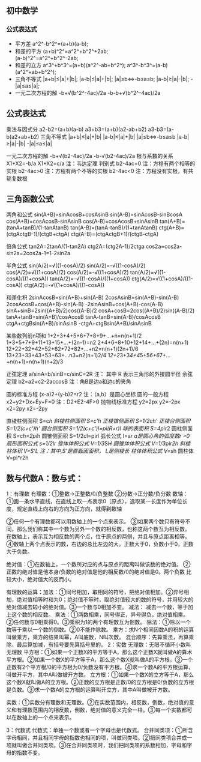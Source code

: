 ## 初中数学

### 公式表达式

* 平方差 
a^2^-b^2^=(a+b)(a-b);
* 和差的平方
(a+b)^2^=a^2^+b^2^+2ab;  
(a-b)^2^=a^2^+b^2^-2ab;
* 和差的立方 
a^3^+b^3^=(a+b)(a^2^-ab+b^2^);
a^3^-b^3^=(a-b)(a^2^+ab+b^2^);
* 三角不等式 
|a+b|≤|a|+|b|;
|a-b|≤|a|+|b|;
|a|≤b<=>-b≤a≤b;
|a-b|≥|a|-|b|;
-|a|≤a≤|a|;
* 一元二次方程的解
-b+√(b^2^-4ac)/2a
-b-b+√(b^2^-4ac)/2a




## 公式表达式 
乘法与因式分 a2-b2=(a+b)(a-b)    a3+b3=(a+b)(a2-ab+b2)   a3-b3=(a-b(a2+ab+b2) 
三角不等式 |a+b|≤|a|+|b|    |a-b|≤|a|+|b|    |a|≤b<=>-b≤a≤b 
           |a-b|≥|a|-|b|      -|a|≤a≤|a| 

一元二次方程的解 -b+√(b2-4ac)/2a -b-√(b2-4ac)/2a 
根与系数的关系 X1+X2=-b/a   X1*X2=c/a 注：韦达定理 
判别式  b2-4ac=0 注：方程有两个相等的实根 
        b2-4ac>0 注：方程有两个不等的实根 
        b2-4ac<0 注：方程没有实根，有共轭复数根 

## 三角函数公式 
两角和公式 
sin(A+B)=sinAcosB+cosAsinB sin(A-B)=sinAcosB-sinBcosA 
cos(A+B)=cosAcosB-sinAsinB cos(A-B)=cosAcosB+sinAsinB 
tan(A+B)=(tanA+tanB)/(1-tanAtanB) tan(A-B)=(tanA-tanB)/(1+tanAtanB) 
ctg(A+B)=(ctgActgB-1)/(ctgB+ctgA) ctg(A-B)=(ctgActgB+1)/(ctgB-ctgA) 

倍角公式 
tan2A=2tanA/(1-tan2A) ctg2A=(ctg2A-1)/2ctga 
cos2a=cos2a-sin2a=2cos2a-1=1-2sin2a 

半角公式 
sin(A/2)=√((1-cosA)/2) sin(A/2)=-√((1-cosA)/2) 
cos(A/2)=√((1+cosA)/2) cos(A/2)=-√((1+cosA)/2) 
tan(A/2)=√((1-cosA)/((1+cosA)) tan(A/2)=-√((1-cosA)/((1+cosA)) 
ctg(A/2)=√((1+cosA)/((1-cosA)) ctg(A/2)=-√((1+cosA)/((1-cosA)) 

和差化积 
2sinAcosB=sin(A+B)+sin(A-B) 2cosAsinB=sin(A+B)-sin(A-B) 
2cosAcosB=cos(A+B)-sin(A-B) -2sinAsinB=cos(A+B)-cos(A-B) 
sinA+sinB=2sin((A+B)/2)cos((A-B)/2 cosA+cosB=2cos((A+B)/2)sin((A-B)/2) 
tanA+tanB=sin(A+B)/cosAcosB tanA-tanB=sin(A-B)/cosAcosB 
ctgA+ctgBsin(A+B)/sinAsinB -ctgA+ctgBsin(A+B)/sinAsinB 

某些数列前n项和 
1+2+3+4+5+6+7+8+9+…+n=n(n+1)/2 1+3+5+7+9+11+13+15+…+(2n-1)=n2 
2+4+6+8+10+12+14+…+(2n)=n(n+1) 12+22+32+42+52+62+72+82+…+n2=n(n+1)(2n+1)/6 
13+23+33+43+53+63+…n3=n2(n+1)2/4 1*2+2*3+3*4+4*5+5*6+6*7+…+n(n+1)=n(n+1)(n+2)/3 

正弦定理 a/sinA=b/sinB=c/sinC=2R 注： 其中 R 表示三角形的外接圆半径 
余弦定理 b2=a2+c2-2accosB 注：角B是边a和边c的夹角 

圆的标准方程 (x-a)2+(y-b)2=r2 注：（a,b）是圆心坐标 
圆的一般方程 x2+y2+Dx+Ey+F=0 注：D2+E2-4F>0 
抛物线标准方程 y2=2px y2=-2px x2=2py x2=-2py 

直棱柱侧面积 S=c*h 斜棱柱侧面积 S=c'*h 
正棱锥侧面积 S=1/2c*h' 正棱台侧面积 S=1/2(c+c')h' 
圆台侧面积 S=1/2(c+c')l=pi(R+r)l 球的表面积 S=4pi*r2 
圆柱侧面积 S=c*h=2pi*h 圆锥侧面积 S=1/2*c*l=pi*r*l 
弧长公式 l=a*r a是圆心角的弧度数r >0 扇形面积公式 s=1/2*l*r 
锥体体积公式 V=1/3*S*H 圆锥体体积公式 V=1/3*pi*r2h 
斜棱柱体积 V=S'L 注：其中,S'是直截面面积， L是侧棱长 
柱体体积公式 V=s*h 圆柱体 V=pi*r2h

## 数与代数A：数与式： 
1：有理数 
有理数：①整数→正整数/0/负整数 ②分数→正分数/负分数 
数轴：①画一条水平直线，在直线上取一点表示0（原点），选取某一长度作为单位长度，规定直线上向右的方向为正方向，就得到数轴 

②任何一个有理数都可以用数轴上的一个点来表示。 
③如果两个数只有符号不同，那么我们称其中一个数为另外一个数的相反数，也称这两个数互为相反数。 
在数轴上，表示互为相反数的两个点，位于原点的两侧，并且与原点距离相等。 
④数轴上两个点表示的数，右边的总比左边的大。正数大于0，负数小于0，正数大于负数。 

绝对值：①在数轴上，一个数所对应的点与原点的距离叫做该数的绝对值。 
        ②正数的绝对值是他本身/负数的绝对值是他的相反数/0的绝对值是0。两个负数     比较大小，绝对值大的反而小。 

有理数的运算：加法：①同号相加，取相同的符号，把绝对值相加。②异号相加，绝对值相等时和为0；绝对值不等时，取绝对值较大的数的符号，并用较大的绝对值减去较小的绝对值。③一个数与0相加不变。 
减法： 减去一个数，等于加上这个数的相反数。 
乘法：①两数相乘，同号得正，异号得负，绝对值相乘。②任何数与0相乘得0。③乘积为1的两个有理数互为倒数。 
除法：①除以一个数等于乘以一个数的倒数。②0不能作除数。 
乘方：求N个相同因数A的积的运算叫做乘方，乘方的结果叫幂，A叫底数，N叫次数。 
混合顺序：先算乘法，再算乘除，最后算加减，有括号要先算括号里的。 
2：实数 
无理数：无限不循环小数叫无理数 
平方根：①如果一个正数X的平方等于A，那么这个正数X就叫做A的算术平方根。②如果一个数X的平方等于A，那么这个数X就叫做A的平方根。③一个正数有2个平方根/0的平方根为0/负数没有平方根。④求一个数A的平方根运算，叫做开平方，其中A叫做被开方数。 
立方根：①如果一个数X的立方等于A，那么这个数X就叫做A的立方根。②正数的立方根是正数/0的立方根是0/负数的立方根是负数。③求一个数A的立方根的运算叫开立方，其中A叫做被开方数。 

实数：①实数分有理数和无理数。②在实数范围内，相反数，倒数，绝对值的意义和有理数范围内的相反数，倒数，绝对值的意义完全一样。③每一个实数都可以在数轴上的一个点来表示。 

3：代数式 
代数式：单独一个数或者一个字母也是代数式。 
合并同类项：①所含字母相同，并且相同字母的指数也相同的项，叫做同类项。②把同类项合并成一项就叫做合并同类项。③在合并同类项时，我们把同类项的系数相加，字母和字母的指数不变。

